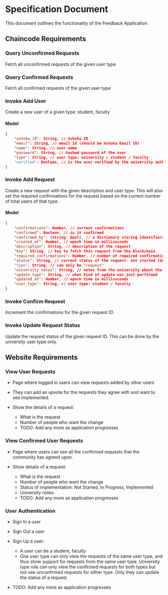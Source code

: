 # Specification Document

This document outlines the functionality of the Feedback Application.

## Chaincode Requirements

### Query Unconfirmed Requests

Fetch all unconfirmed requests of the given user type

### Query Confirmed Requests

Fetch all confirmed requests of the given user type

### Invoke Add User

Create a new user of a given type: student, faculty

#### Model

```json
{
    "ashoka_id": String, // Ashoka ID
    "email": String, // email id (should be Ashoka Email ID)
    "name": String, // user name
    "password": String, // hashed password of the user
    "type": String, // user type: university / student / faculty
    "verified": Boolean, // is the user verified by the university authority
}
```

### Invoke Add Request

Create a new request with the given description and user type. This will also set the required
confirmations for the request based on the current number of total users of that type.

#### Model

```json
{
    "confirmations": Number, // current confirmations
    "confirmed": Boolean, // is it confirmed
    "confirmed_by": {String: Bool}, // a dictionary storing identifiers for who has confirmed this request to avoid double confirmation
    "created_at": Number, // epoch time in milliseconds
    "description": String, // description of the request
    "key": String, // key to fetch this request from the blockchain
    "required_confirmations": Number, // number of required confirmations
    "status": String, // current status of the request: not started (default) / in progress / implemented
    "type": String, // can only be "request"
    "university_notes": String, // notes from the university about the request
    "update_type": String, // what kind of update was just performed
    "updated_at": Number, // epoch time in milliseconds
    "user_type": String, // user type: student / faculty
}
```

### Invoke Confirm Request

Increment the confirmations for the given request ID.

### Invoke Update Request Status

Update the request status of the given request ID. This can be done by the university user type only.

## Website Requirements

### View User Requests

- Page where logged in users can view requests added by other users

- They can add an upvote for the requests they agree with and want to see implemented.

- Show the details of a request:

  - What is the request
  - Number of people who want the change
  - TODO: Add any more as application progresses

### View Confirmed User Requests

- Page where users can see all the confirmed requests that the community has agreed upon.

- Show details of a request:

  - What is the request
  - Number of people who want the change
  - Status of implementation: Not Started, In Progress, Implemented
  - University notes
  - TODO: Add any more as application progresses

### User Authentication

- Sign In a user

- Sign Out a user

- Sign Up a user:

  - A user can be a student, faculty
  - One user type can only view the requests of the same user type, and thus show support for
  requests from the same user type. University type role can only view the confirmed requests for
  both types but not see unconfirmed requests for either type. Only they can update the status of a request.

- TODO: Add any more as application progresses
